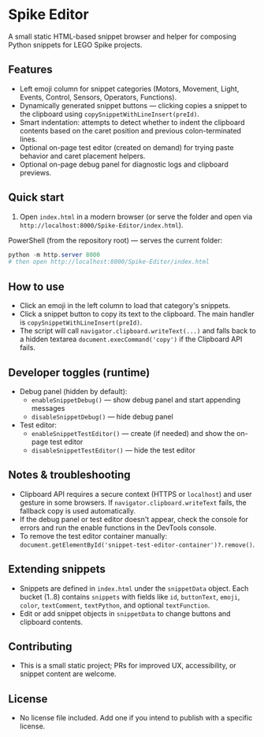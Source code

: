 # Spike Editor

A small static HTML-based snippet browser and helper for composing Python snippets for LEGO Spike projects.

## Features
- Left emoji column for snippet categories (Motors, Movement, Light, Events, Control, Sensors, Operators, Functions).
- Dynamically generated snippet buttons — clicking copies a snippet to the clipboard using `copySnippetWithLineInsert(preId)`.
- Smart indentation: attempts to detect whether to indent the clipboard contents based on the caret position and previous colon-terminated lines.
- Optional on-page test editor (created on demand) for trying paste behavior and caret placement helpers.
- Optional on-page debug panel for diagnostic logs and clipboard previews.

## Quick start
1. Open `index.html` in a modern browser (or serve the folder and open via `http://localhost:8000/Spike-Editor/index.html`).

PowerShell (from the repository root) — serves the current folder:

```powershell
python -m http.server 8000
# then open http://localhost:8000/Spike-Editor/index.html
```

## How to use
- Click an emoji in the left column to load that category's snippets.
- Click a snippet button to copy its text to the clipboard. The main handler is `copySnippetWithLineInsert(preId)`.
- The script will call `navigator.clipboard.writeText(...)` and falls back to a hidden textarea `document.execCommand('copy')` if the Clipboard API fails.

## Developer toggles (runtime)
- Debug panel (hidden by default):
	- `enableSnippetDebug()` — show debug panel and start appending messages
	- `disableSnippetDebug()` — hide debug panel
- Test editor:
	- `enableSnippetTestEditor()` — create (if needed) and show the on-page test editor
	- `disableSnippetTestEditor()` — hide the test editor

## Notes & troubleshooting
- Clipboard API requires a secure context (HTTPS or `localhost`) and user gesture in some browsers. If `navigator.clipboard.writeText` fails, the fallback copy is used automatically.
- If the debug panel or test editor doesn't appear, check the console for errors and run the enable functions in the DevTools console.
- To remove the test editor container manually: `document.getElementById('snippet-test-editor-container')?.remove()`.

## Extending snippets
- Snippets are defined in `index.html` under the `snippetData` object. Each bucket (1..8) contains `snippets` with fields like `id`, `buttonText`, `emoji`, `color`, `textComment`, `textPython`, and optional `textFunction`.
- Edit or add snippet objects in `snippetData` to change buttons and clipboard contents.

## Contributing
- This is a small static project; PRs for improved UX, accessibility, or snippet content are welcome.

## License
- No license file included. Add one if you intend to publish with a specific license.
